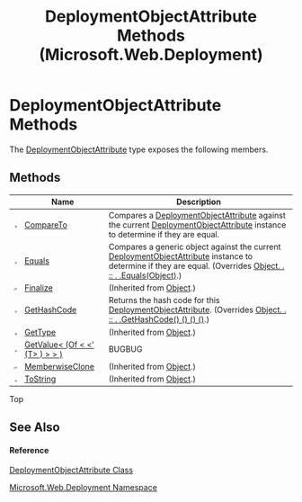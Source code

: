 ﻿---
title: DeploymentObjectAttribute Methods (Microsoft.Web.Deployment)
TOCTitle: DeploymentObjectAttribute Methods
ms:assetid: Methods.T:Microsoft.Web.Deployment.DeploymentObjectAttribute
ms:mtpsurl: https://msdn.microsoft.com/en-us/library/microsoft.web.deployment.deploymentobjectattribute_methods(v=VS.90)
ms:contentKeyID: 22753994
ms.date: 05/02/2012
mtps_version: v=VS.90
---

# DeploymentObjectAttribute Methods

The [DeploymentObjectAttribute](deploymentobjectattribute-class-microsoft-web-deployment.md) type exposes the following members.

## Methods

<table>
<thead>
<tr class="header">
<th> </th>
<th>Name</th>
<th>Description</th>
</tr>
</thead>
<tbody>
<tr class="odd">
<td><img src="images/Dd565996.pubmethod(en-us,VS.90).gif" title="Public method" alt="Public method" /></td>
<td><a href="deploymentobjectattribute-compareto-method-microsoft-web-deployment.md">CompareTo</a></td>
<td>Compares a <a href="deploymentobjectattribute-class-microsoft-web-deployment.md">DeploymentObjectAttribute</a> against the current <a href="deploymentobjectattribute-class-microsoft-web-deployment.md">DeploymentObjectAttribute</a> instance to determine if they are equal.</td>
</tr>
<tr class="even">
<td><img src="images/Dd565996.pubmethod(en-us,VS.90).gif" title="Public method" alt="Public method" /></td>
<td><a href="deploymentobjectattribute-equals-method-microsoft-web-deployment.md">Equals</a></td>
<td>Compares a generic object against the current <a href="deploymentobjectattribute-class-microsoft-web-deployment.md">DeploymentObjectAttribute</a> instance to determine if they are equal. (Overrides <a href="https://msdn.microsoft.com/en-us/library/bsc2ak47(v=vs.90)">Object. . :: . .Equals(Object)</a>.)</td>
</tr>
<tr class="odd">
<td><img src="images/Dd565996.protmethod(en-us,VS.90).gif" title="Protected method" alt="Protected method" /></td>
<td><a href="https://msdn.microsoft.com/en-us/library/4k87zsw7(v=vs.90)">Finalize</a></td>
<td>(Inherited from <a href="https://msdn.microsoft.com/en-us/library/e5kfa45b(v=vs.90)">Object</a>.)</td>
</tr>
<tr class="even">
<td><img src="images/Dd565996.pubmethod(en-us,VS.90).gif" title="Public method" alt="Public method" /></td>
<td><a href="deploymentobjectattribute-gethashcode-method-microsoft-web-deployment.md">GetHashCode</a></td>
<td>Returns the hash code for this <a href="deploymentobjectattribute-class-microsoft-web-deployment.md">DeploymentObjectAttribute</a>. (Overrides <a href="https://msdn.microsoft.com/en-us/library/zdee4b3y(v=vs.90)">Object. . :: . .GetHashCode() () () ()</a>.)</td>
</tr>
<tr class="odd">
<td><img src="images/Dd565996.pubmethod(en-us,VS.90).gif" title="Public method" alt="Public method" /></td>
<td><a href="https://msdn.microsoft.com/en-us/library/dfwy45w9(v=vs.90)">GetType</a></td>
<td>(Inherited from <a href="https://msdn.microsoft.com/en-us/library/e5kfa45b(v=vs.90)">Object</a>.)</td>
</tr>
<tr class="even">
<td><img src="images/Dd565996.pubmethod(en-us,VS.90).gif" title="Public method" alt="Public method" /></td>
<td><a href="deploymentobjectattribute-getvalue-t-method-microsoft-web-deployment.md">GetValue&lt; (Of &lt; &lt;' (T&gt; ) &gt; &gt; )</a></td>
<td>BUGBUG</td>
</tr>
<tr class="odd">
<td><img src="images/Dd565996.protmethod(en-us,VS.90).gif" title="Protected method" alt="Protected method" /></td>
<td><a href="https://msdn.microsoft.com/en-us/library/57ctke0a(v=vs.90)">MemberwiseClone</a></td>
<td>(Inherited from <a href="https://msdn.microsoft.com/en-us/library/e5kfa45b(v=vs.90)">Object</a>.)</td>
</tr>
<tr class="even">
<td><img src="images/Dd565996.pubmethod(en-us,VS.90).gif" title="Public method" alt="Public method" /></td>
<td><a href="https://msdn.microsoft.com/en-us/library/7bxwbwt2(v=vs.90)">ToString</a></td>
<td>(Inherited from <a href="https://msdn.microsoft.com/en-us/library/e5kfa45b(v=vs.90)">Object</a>.)</td>
</tr>
</tbody>
</table>


Top

## See Also

#### Reference

[DeploymentObjectAttribute Class](deploymentobjectattribute-class-microsoft-web-deployment.md)

[Microsoft.Web.Deployment Namespace](microsoft-web-deployment-namespace.md)

